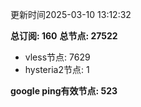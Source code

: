更新时间2025-03-10 13:12:32

**总订阅: 160**
**总节点: 27522**
- vless节点: 7629
- hysteria2节点: 1

**google ping有效节点: 523**
